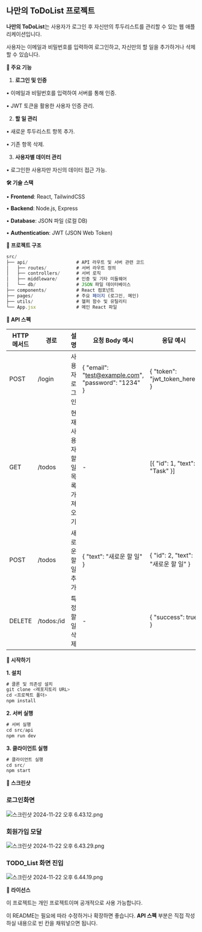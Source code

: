 ## **나만의 ToDoList 프로젝트**

**나만의 ToDoList**는 사용자가 로그인 후 자신만의 투두리스트를 관리할 수 있는 웹 애플리케이션입니다.

사용자는 이메일과 비밀번호를 입력하여 로그인하고, 자신만의 할 일을 추가하거나 삭제할 수 있습니다.

**🌟 주요 기능**

1.	**로그인 및 인증**

•	이메일과 비밀번호를 입력하여 서버를 통해 인증.

•	JWT 토큰을 활용한 사용자 인증 관리.

2.	**할 일 관리**

•	새로운 투두리스트 항목 추가.

•	기존 항목 삭제.

3.	**사용자별 데이터 관리**

•	로그인한 사용자만 자신의 데이터 접근 가능.

**🛠️ 기술 스택**

•	**Frontend**: React, TailwindCSS

•	**Backend**: Node.js, Express

•	**Database**: JSON 파일 (로컬 DB)

•	**Authentication**: JWT (JSON Web Token)

**📂 프로젝트 구조**

```jsx
src/
├── api/                  # API 라우트 및 서버 관련 코드
│   ├── routes/           # 서버 라우트 정의
│   ├── controllers/      # 서버 로직
│   ├── middleware/       # 인증 및 기타 미들웨어
│   └── db/               # JSON 파일 데이터베이스
├── components/           # React 컴포넌트
├── pages/                # 주요 페이지 (로그인, 메인)
├── utils/                # 헬퍼 함수 및 유틸리티
└── App.jsx               # 메인 React 파일
```

**📄 API 스펙**

| **HTTP 메서드** | **경로** | **설명** | **요청 Body 예시** | **응답 예시** |
| --- | --- | --- | --- | --- |
| POST | /login | 사용자 로그인 | { "email": "[test@example.com](mailto:test@example.com)", "password": "1234" } | { "token": "jwt_token_here" } |
| GET | /todos | 현재 사용자 할일 목록 가져오기 | - | [{ "id": 1, "text": "Task" }] |
| POST | /todos | 새로운 할 일 추가 | { "text": "새로운 할 일" } | { "id": 2, "text": "새로운 할 일" } |
| DELETE | /todos:/id | 특정 할 일 삭제 | - | { "success": true } |

**🚀 시작하기**

**1. 설치**

```jsx
# 클론 및 의존성 설치
git clone <레포지토리 URL>
cd <프로젝트 폴더>
npm install
```

**2. 서버 실행**

```jsx
# 서버 실행
cd src/api
npm run dev
```

**3. 클라이언트 실행**

```jsx
# 클라이언트 실행
cd src/
npm start
```

**📸 스크린샷**

### 로그인화면

![스크린샷 2024-11-22 오후 6.43.12.png](https://prod-files-secure.s3.us-west-2.amazonaws.com/c266a0fa-c00e-4951-b390-7131c1abac72/acd64554-a405-4562-aa0d-b3acf54f8810/%E1%84%89%E1%85%B3%E1%84%8F%E1%85%B3%E1%84%85%E1%85%B5%E1%86%AB%E1%84%89%E1%85%A3%E1%86%BA_2024-11-22_%E1%84%8B%E1%85%A9%E1%84%92%E1%85%AE_6.43.12.png)

### 회원가입 모달

![스크린샷 2024-11-22 오후 6.43.29.png](https://prod-files-secure.s3.us-west-2.amazonaws.com/c266a0fa-c00e-4951-b390-7131c1abac72/7d3fcfbd-a93d-4382-9925-a8a4bab403bd/%E1%84%89%E1%85%B3%E1%84%8F%E1%85%B3%E1%84%85%E1%85%B5%E1%86%AB%E1%84%89%E1%85%A3%E1%86%BA_2024-11-22_%E1%84%8B%E1%85%A9%E1%84%92%E1%85%AE_6.43.29.png)

### TODO_List 화면 진입

![스크린샷 2024-11-22 오후 6.44.19.png](https://prod-files-secure.s3.us-west-2.amazonaws.com/c266a0fa-c00e-4951-b390-7131c1abac72/d5d60fd4-671e-4460-ab81-95a3cb1d08de/%E1%84%89%E1%85%B3%E1%84%8F%E1%85%B3%E1%84%85%E1%85%B5%E1%86%AB%E1%84%89%E1%85%A3%E1%86%BA_2024-11-22_%E1%84%8B%E1%85%A9%E1%84%92%E1%85%AE_6.44.19.png)

**📜 라이선스**

이 프로젝트는 개인 프로젝트이며 공개적으로 사용 가능합니다.

이 README는 필요에 따라 수정하거나 확장하면 좋습니다. **API 스펙** 부분은 직접 작성하실 내용으로 빈 칸을 채워넣으면 됩니다.

